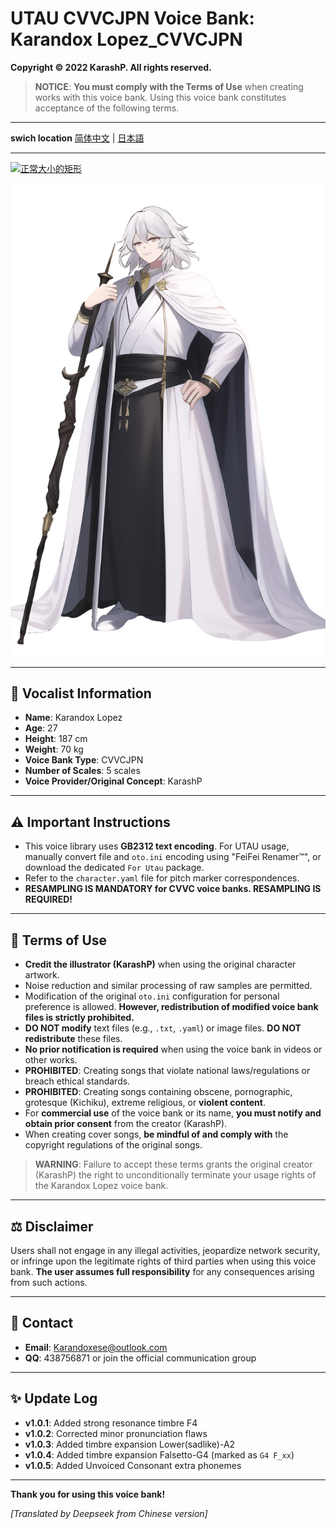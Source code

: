 # UTAU CVVCJPN Voice Bank: Karandox Lopez_CVVCJPN

**Copyright © 2022 KarashP. All rights reserved.**

> **NOTICE**: **You must comply with the Terms of Use** when creating works with this voice bank. Using this voice bank constitutes acceptance of the following terms.


---

  **swich location**
[简体中文](https://github.com/Andox-Lopez/Karandox-Lopez-Utau-Voicebank/blob/AutoOTO/readme.md)  |  [日本語](https://github.com/Andox-Lopez/Karandox-Lopez-Utau-Voicebank/blob/AutoOTO/readme-JPN.md)

---

[![正常大小的矩形](https://img.shields.io/badge/Download-VoiceBank-blue.svg?style=flat-square)](https://github.com/Andox-Lopez/Karandox-Lopez-Utau-Voicebank/releases/)

<img src=https://github.com/Andox-Lopez/Karandox-Lopez-Utau-Voicebank/blob/main/Karanndox%20Lopez.png widgh="150px">

---


## 🎤 Vocalist Information
*   **Name**: Karandox Lopez
*   **Age**: 27
*   **Height**: 187 cm
*   **Weight**: 70 kg
*   **Voice Bank Type**: CVVCJPN
*   **Number of Scales**: 5 scales
*   **Voice Provider/Original Concept**: KarashP

---

## ⚠ Important Instructions
*   This voice library uses **GB2312 text encoding**. For UTAU usage, manually convert file and `oto.ini` encoding using "FeiFei Renamer™", or download the dedicated `For Utau` package.
*   Refer to the `character.yaml` file for pitch marker correspondences.
*   **RESAMPLING IS MANDATORY for CVVC voice banks. RESAMPLING IS REQUIRED!**

---

## 📜 Terms of Use
*   **Credit the illustrator (KarashP)** when using the original character artwork.
*   Noise reduction and similar processing of raw samples are permitted.
*   Modification of the original `oto.ini` configuration for personal preference is allowed. **However, redistribution of modified voice bank files is strictly prohibited.**
*   **DO NOT modify** text files (e.g., `.txt`, `.yaml`) or image files. **DO NOT redistribute** these files.
*   **No prior notification is required** when using the voice bank in videos or other works.
*   **PROHIBITED**: Creating songs that violate national laws/regulations or breach ethical standards.
*   **PROHIBITED**: Creating songs containing obscene, pornographic, grotesque (Kichiku), extreme religious, or **violent content**.
*   For **commercial use** of the voice bank or its name, **you must notify and obtain prior consent** from the creator (KarashP).
*   When creating cover songs, **be mindful of and comply with** the copyright regulations of the original songs.

> **WARNING**: Failure to accept these terms grants the original creator (KarashP) the right to unconditionally terminate your usage rights of the Karandox Lopez voice bank.

---

## ⚖ Disclaimer
Users shall not engage in any illegal activities, jeopardize network security, or infringe upon the legitimate rights of third parties when using this voice bank. **The user assumes full responsibility** for any consequences arising from such actions.

---

## 📮 Contact
*   **Email**: Karandoxese@outlook.com
*   **QQ**: 438756871 or join the official communication group

---

## ✨ Update Log
*   **v1.0.1**: Added strong resonance timbre F4
*   **v1.0.2**: Corrected minor pronunciation flaws
*   **v1.0.3**: Added timbre expansion Lower(sadlike)-A2
*   **v1.0.4**: Added timbre expansion Falsetto-G4 (marked as `G4 F_xx`)
*   **v1.0.5**: Added Unvoiced Consonant extra phonemes

---

**Thank you for using this voice bank!**

*[Translated by Deepseek from Chinese version]*
